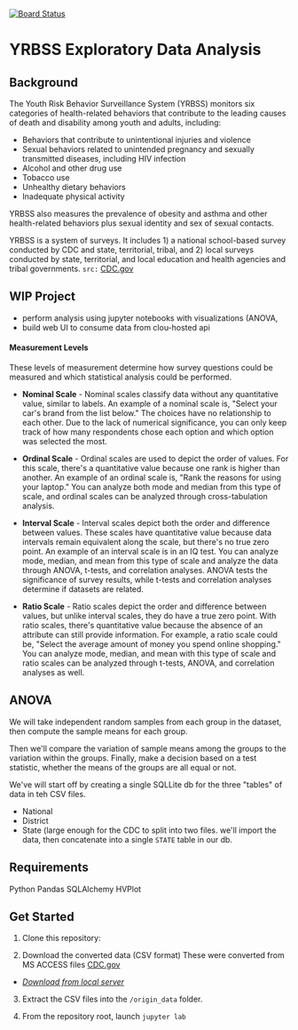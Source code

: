 [![Board Status](https://dev.azure.com/harryoestreicher/7e5aab40-4601-4e56-926a-9c0ce9bc4644/c8f7a99a-4db7-4b32-bd8f-3f27692c8d39/_apis/work/boardbadge/8b8aeca1-4478-4191-b8ab-1f466943a8ac)](https://dev.azure.com/harryoestreicher/7e5aab40-4601-4e56-926a-9c0ce9bc4644/_boards/board/t/c8f7a99a-4db7-4b32-bd8f-3f27692c8d39/Microsoft.RequirementCategory)
# YRBSS Exploratory Data Analysis

## Background

The Youth Risk Behavior Surveillance System (YRBSS) monitors six categories of health-related behaviors that contribute to the leading causes of death and disability among youth and adults, including:
- Behaviors that contribute to unintentional injuries and violence
- Sexual behaviors related to unintended pregnancy and sexually transmitted diseases, including HIV infection
- Alcohol and other drug use
- Tobacco use
- Unhealthy dietary behaviors
- Inadequate physical activity

YRBSS also measures the prevalence of obesity and asthma and other health-related behaviors plus sexual identity and sex of sexual contacts.

YRBSS is a system of surveys. It includes 1) a national school-based survey conducted by CDC and state, territorial, tribal, and 2) local surveys conducted by state, territorial, and local education and health agencies and tribal governments. `src:` [CDC.gov](https://www.cdc.gov/healthyyouth/data/yrbs/data.htm?s_cid=hy-YRBS-2020-3)

## WIP Project
- perform analysis using jupyter notebooks with visualizations (ANOVA, 
- build web UI to consume data from clou-hosted api

#### Measurement Levels

These levels of measurement determine how survey questions could be measured and which statistical analysis could be performed.

- **Nominal Scale** - Nominal scales classify data without any quantitative value, similar to labels. An example of a nominal scale is, "Select your car's brand from the list below." The choices have no relationship to each other. Due to the lack of numerical significance, you can only keep track of how many respondents chose each option and which option was selected the most.

- **Ordinal Scale** - Ordinal scales are used to depict the order of values. For this scale, there's a quantitative value because one rank is higher than another. An example of an ordinal scale is, "Rank the reasons for using your laptop." You can analyze both mode and median from this type of scale, and ordinal scales can be analyzed through cross-tabulation analysis.

- **Interval Scale** - Interval scales depict both the order and difference between values. These scales have quantitative value because data intervals remain equivalent along the scale, but there's no true zero point. An example of an interval scale is in an IQ test. You can analyze mode, median, and mean from this type of scale and analyze the data through ANOVA, t-tests, and correlation analyses. ANOVA tests the significance of survey results, while t-tests and correlation analyses determine if datasets are related.

- **Ratio Scale** - Ratio scales depict the order and difference between values, but unlike interval scales, they do have a true zero point. With ratio scales, there's quantitative value because the absence of an attribute can still provide information. For example, a ratio scale could be, "Select the average amount of money you spend online shopping." You can analyze mode, median, and mean with this type of scale and ratio scales can be analyzed through t-tests, ANOVA, and correlation analyses as well.


## ANOVA

We will take independent random samples from each group in the dataset, then compute the sample means for each group.

Then we'll compare the variation of sample means among the groups to the variation within the groups. Finally, make a decision based on a test statistic, whether the means of the groups are all equal or not.



We've will start off by creating a single SQLLite db for the three "tables" of data in teh CSV files.

- National
- District
- State (large enough for the CDC to split into two files. we'll import the data, then concatenate into a single `STATE` table in our db.

## Requirements

Python
Pandas
SQLAlchemy
HVPlot

## Get Started

1. Clone this repository:

2. Download the converted data (CSV format) These were converted from MS ACCESS files [CDC.gov](https://www.cdc.gov/healthyyouth/data/yrbs/data.htm)
  - *[Download from local server](https://rhel8.test/cdc_origin_data_2022-09-07.tar.gz)*

3. Extract the CSV files into the `/origin_data` folder.

4. From the repository root, launch `jupyter lab`



